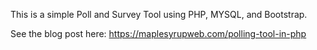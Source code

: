 This is a simple Poll and Survey Tool using PHP, MYSQL, and Bootstrap.

See the blog post here: https://maplesyrupweb.com/polling-tool-in-php
